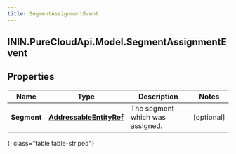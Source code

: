 ```yaml
---
title: SegmentAssignmentEvent
---
```

## ININ.PureCloudApi.Model.SegmentAssignmentEvent

## Properties

|Name | Type | Description | Notes|
|------------ | ------------- | ------------- | -------------|
| **Segment** | [**AddressableEntityRef**](AddressableEntityRef.html) | The segment which was assigned. | [optional] |
{: class="table table-striped"}


